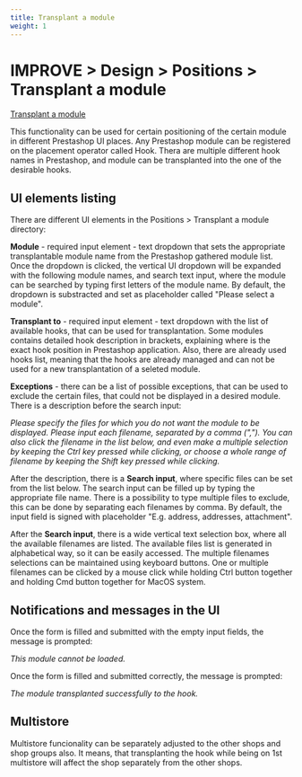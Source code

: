 ```yaml
---
title: Transplant a module
weight: 1
---
```

# IMPROVE > Design > Positions > Transplant a module

[Transplant a module](static/img/design-positions-transplant.png)

This functionality can be used for certain positioning of the certain module in different Prestashop UI places. Any Prestashop module can be registered on the placement operator called Hook. Thera are multiple different hook names in Prestashop, and module can be transplanted into the one of the desirable hooks.

## UI elements listing

There are different UI elements in the Positions > Transplant a module directory:

**Module** - required input element - text dropdown that sets the appropriate transplantable module name from the Prestashop gathered module list. Once the dropdown is clicked, the vertical UI dropdown will be expanded with the following module names, and search text input, where the module can be searched by typing first letters of the module name. By default, the dropdown is substracted and set as placeholder called "Please select a module".

**Transplant to** - required input element - text dropdown with the list of available hooks, that can be used for transplantation. Some modules contains detailed hook description in brackets, explaining where is the exact hook position in Prestashop application. Also, there are already used hooks list, meaning that the hooks are already managed and can not be used for a new transplantation of a seleted module. 

**Exceptions** - there can be a list of possible exceptions, that can be used to exclude the certain files, that could not be displayed in a desired module. There is a description before the search input:

_Please specify the files for which you do not want the module to be displayed.
Please input each filename, separated by a comma (",").
You can also click the filename in the list below, and even make a multiple selection by keeping the Ctrl key pressed while clicking, or choose a whole range of filename by keeping the Shift key pressed while clicking._

After the description, there is a **Search input**, where specific files can be set from the list below. The search input can be filled up by typing the appropriate file name. There is a possibility to type multiple files to exclude, this can be done by separating each filenames by comma. By default, the input field is signed with placeholder "E.g. address, addresses, attachment".

After the **Search input**, there is a wide vertical text selection box, where all the available filenames are listed. The available files list is generated in alphabetical way, so it can be easily accessed. The multiple filenames selections can be maintained using keyboard buttons. One or multiple filenames can be clicked by a mouse click while holding Ctrl button together and holding Cmd button together for MacOS system. 

## Notifications and messages in the UI

Once the form is filled and submitted with the empty input fields, the message is prompted:<br>

_This module cannot be loaded._

Once the form is filled and submitted correctly, the message is prompted:<br>

_The module transplanted successfully to the hook._

## Multistore

Multistore funcionality can be separately adjusted to the other shops and shop groups also. It means, that transplanting the hook while being on 1st multistore will affect the shop separately from the other shops.


